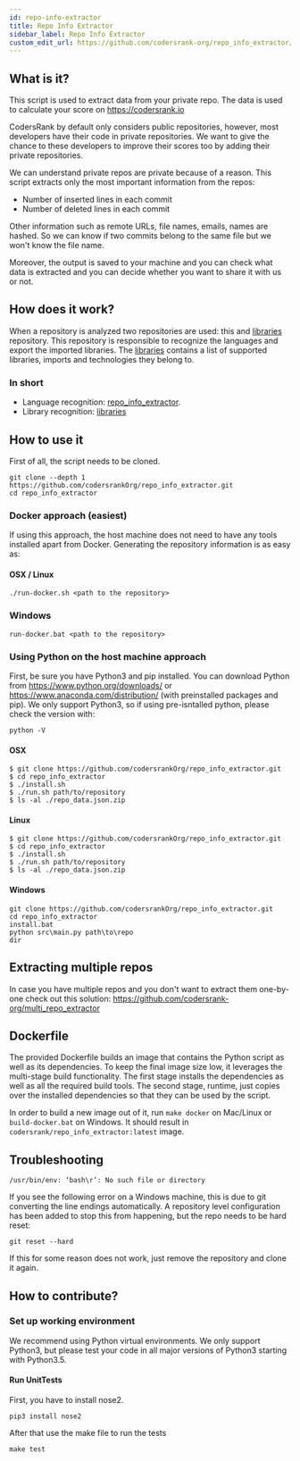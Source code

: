 ```yaml
---
id: repo-info-extractor
title: Repo Info Extractor
sidebar_label: Repo Info Extractor
custom_edit_url: https://github.com/codersrank-org/repo_info_extractor/edit/master/README.md
---
```



## What is it?
This script is used to extract data from your private repo. The data is used to calculate your score on https://codersrank.io

CodersRank by default only considers public repositories, however, most developers have their code in private repositories. We want to give the chance to these developers to improve their scores too by adding their private repositories.

We can understand private repos are private because of a reason. This script extracts only the most important information from the repos:
- Number of inserted lines in each commit
- Number of deleted lines in each commit

Other information such as remote URLs, file names, emails, names are hashed. So we can know if two commits belong to the same file but we won't know the file name.

Moreover, the output is saved to your machine and you can check what data is extracted and you can decide whether you want to share it with us or not.

## How does it work?
When a repository is analyzed two repositories are used: this and [libraries](https://github.com/codersrank-org/libraries) repository. 
This repository is responsible to recognize the languages and export the imported libraries.
The [libraries](https://github.com/codersrank-org/libraries) contains a list of supported libraries, imports and technologies they belong to. 

### In short
- Language recognition: [repo_info_extractor](https://github.com/codersrank-org/repo_info_extractor/).
- Library recognition: [libraries](https://github.com/codersrank-org/libraries)

## How to use it
First of all, the script needs to be cloned.

```
git clone --depth 1 https://github.com/codersrankOrg/repo_info_extractor.git
cd repo_info_extractor
```

### Docker approach (easiest)
If using this approach, the host machine does not need to have any tools installed apart from Docker. Generating the repository information is as easy as:

#### OSX / Linux
```
./run-docker.sh <path to the repository>
```

### Windows
```
run-docker.bat <path to the repository>
```

### Using Python on the host machine approach
First, be sure you have Python3 and pip installed. You can download Python from https://www.python.org/downloads/ or https://www.anaconda.com/distribution/ (with preinstalled packages and pip). We only support Python3,
so if using pre-isntalled python, please check the version with:
```
python -V
```
#### OSX
```
$ git clone https://github.com/codersrankOrg/repo_info_extractor.git
$ cd repo_info_extractor
$ ./install.sh
$ ./run.sh path/to/repository
$ ls -al ./repo_data.json.zip
```
#### Linux
```
$ git clone https://github.com/codersrankOrg/repo_info_extractor.git
$ cd repo_info_extractor
$ ./install.sh
$ ./run.sh path/to/repository
$ ls -al ./repo_data.json.zip
```
#### Windows
```
git clone https://github.com/codersrankOrg/repo_info_extractor.git
cd repo_info_extractor
install.bat
python src\main.py path\to\repo
dir
```

## Extracting multiple repos
In case you have multiple repos and you don't want to extract them one-by-one check out this solution: https://github.com/codersrank-org/multi_repo_extractor

## Dockerfile
The provided Dockerfile builds an image that contains the Python script as well as its dependencies. To keep the final image size low, it leverages the 
multi-stage build functionality. The first stage installs the dependencies as well as all the required build tools. The second stage, runtime,
just copies over the installed dependencies so that they can be used by the script.

In order to build a new image out of it, run `make docker` on Mac/Linux or `build-docker.bat` on Windows. It should result in 
`codersrank/repo_info_extractor:latest` image.

## Troubleshooting

```
/usr/bin/env: ‘bash\r’: No such file or directory
```

If you see the following error on a Windows machine, this is due to git converting the line endings automatically. A repository level configuration has
been added to stop this from happening, but the repo needs to be hard reset:

```
git reset --hard
```

If this for some reason does not work, just remove the repository and clone it again.

## How to contribute?

### Set up working environment
We recommend using Python virtual environments. We only support Python3, but please test your code in all major versions of Python3 starting with Python3.5.


#### Run UnitTests 
First, you have to install nose2.
```
pip3 install nose2
```

After that use the make file to run the tests
```
make test
```
